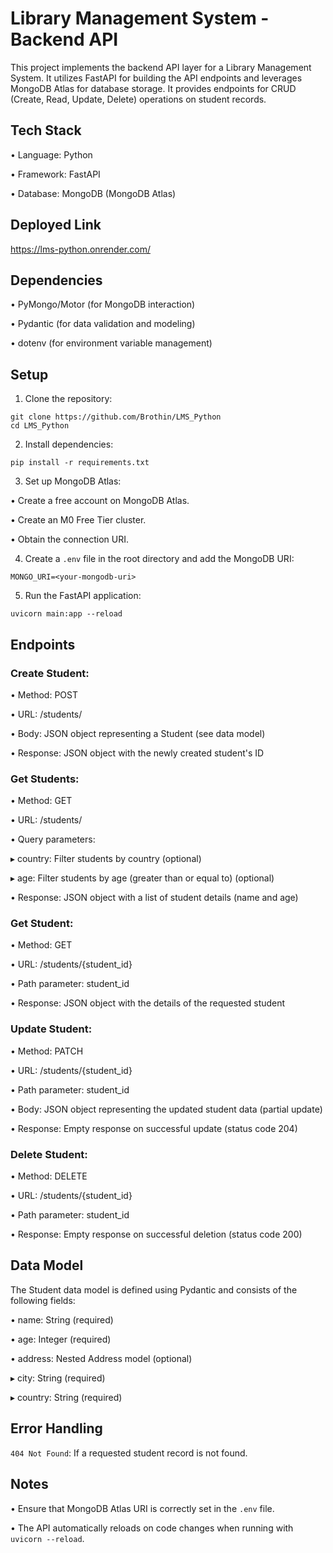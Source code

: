 # Library Management System - Backend API

This project implements the backend API layer for a Library Management System. It utilizes FastAPI for building the API endpoints and leverages MongoDB Atlas for database storage. It provides endpoints for CRUD (Create, Read, Update, Delete) operations on student records.

## Tech Stack
• Language: Python

• Framework: FastAPI

• Database: MongoDB (MongoDB Atlas)

## Deployed Link
https://lms-python.onrender.com/

## Dependencies
• PyMongo/Motor (for MongoDB interaction)

• Pydantic (for data validation and modeling)

• dotenv (for environment variable management)

## Setup
1. Clone the repository:
```
git clone https://github.com/Brothin/LMS_Python
cd LMS_Python
```
2. Install dependencies:
```
pip install -r requirements.txt
```
3. Set up MongoDB Atlas:
   
• Create a free account on MongoDB Atlas.

• Create an M0 Free Tier cluster.

• Obtain the connection URI.

4. Create a `.env` file in the root directory and add the MongoDB URI:
```
MONGO_URI=<your-mongodb-uri>
```
5. Run the FastAPI application:
```
uvicorn main:app --reload
```

## Endpoints
### Create Student:

• Method: POST

• URL: /students/

• Body: JSON object representing a Student (see data model)

• Response: JSON object with the newly created student's ID

### Get Students:

• Method: GET

• URL: /students/

• Query parameters:

▸ country: Filter students by country (optional)

▸ age: Filter students by age (greater than or equal to) (optional)

• Response: JSON object with a list of student details (name and age)

### Get Student:

• Method: GET

• URL: /students/{student_id}

• Path parameter: student_id

• Response: JSON object with the details of the requested student

### Update Student:

• Method: PATCH

• URL: /students/{student_id}

• Path parameter: student_id

• Body: JSON object representing the updated student data (partial update)

• Response: Empty response on successful update (status code 204)

### Delete Student:

• Method: DELETE

• URL: /students/{student_id}

• Path parameter: student_id

• Response: Empty response on successful deletion (status code 200)

## Data Model
The Student data model is defined using Pydantic and consists of the following fields:

• name: String (required)

• age: Integer (required)

• address: Nested Address model (optional)

▸ city: String (required)

▸ country: String (required)

## Error Handling
`404 Not Found`: If a requested student record is not found.

## Notes
• Ensure that MongoDB Atlas URI is correctly set in the `.env` file.

• The API automatically reloads on code changes when running with `uvicorn --reload`.
